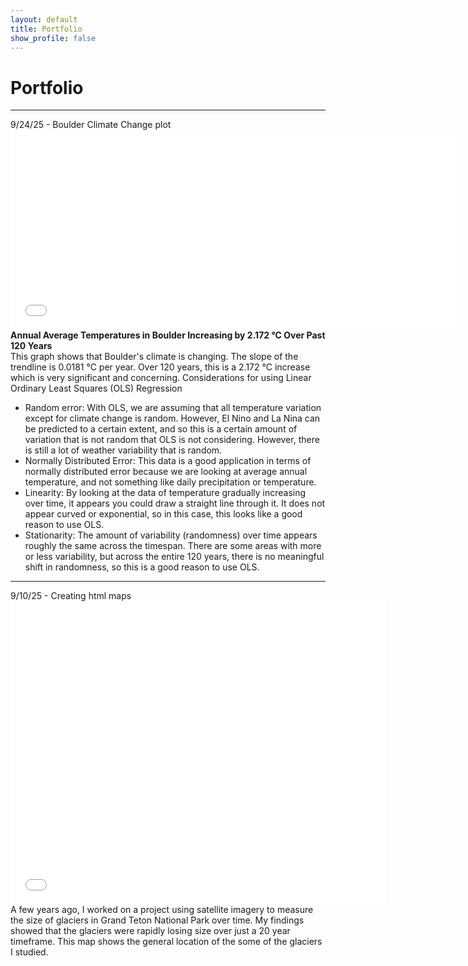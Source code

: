 ```yaml
---
layout: default
title: Portfolio
show_profile: false
---
```


# Portfolio
---
9/24/25 - Boulder Climate Change plot
<embed type="text/html" src="/img/boulder_temp_plot.html" width="720" height="320">
**Annual Average Temperatures in Boulder Increasing by 2.172 °C Over Past 120 Years**   
This graph shows that Boulder's climate is changing. The slope of the trendline is 0.0181 °C per year. Over 120 years, this is a 2.172 °C increase which is very significant and concerning. 
Considerations for using Linear Ordinary Least Squares (OLS) Regression
- Random error: With OLS, we are assuming that all temperature variation except for climate change is random. However, El Nino and La Nina can be predicted to a certain extent, and so this is a certain amount of variation that is not random that OLS is not considering. However, there is still a lot of weather variability that is random.
- Normally Distributed Error: This data is a good application in terms of normally distributed error because we are looking at average annual temperature, and not something like daily precipitation or temperature. 
- Linearity: By looking at the data of temperature gradually increasing over time, it appears you could draw a straight line through it. It does not appear curved or exponential, so in this case, this looks like a good reason to use OLS. 
- Stationarity: The amount of variability (randomness) over time appears roughly the same across the timespan. There are some areas with more or less variability, but across the entire 120 years, there is no meaningful shift in randomness, so this is a good reason to use OLS.

---
9/10/25 - Creating html maps
<embed type="text/html" src="/img/glacier.html" width="600" height="485">
A few years ago, I worked on a project using satellite imagery to measure the size of glaciers in Grand Teton National Park over time. My findings showed that the glaciers were rapidly losing size over just a 20 year timeframe. This map shows the general location of the some of the glaciers I studied. 


